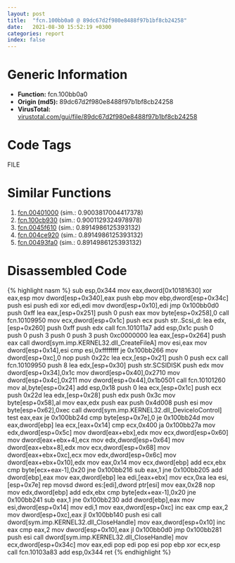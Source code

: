 ```yaml
---
layout: post
title:  "fcn.100bb0a0 @ 89dc67d2f980e8488f97b1bf8cb24258"
date:   2021-08-30 15:52:19 +0300
categories: report
index: false
---
```


# Generic Information
- **Function:** fcn.100bb0a0
- **Origin (md5):** 89dc67d2f980e8488f97b1bf8cb24258
- **VirusTotal:** [virustotal.com/gui/file/89dc67d2f980e8488f97b1bf8cb24258][virustotal_ref]

# Code Tags
<span class="tag" id="FILE">FILE</span>


# Similar Functions

1. [fcn.00401000][similar_1_ref] (sim.: 0.9003817004417378)
2. [fcn.100cb930][similar_2_ref] (sim.: 0.9001129324978978)
3. [fcn.0045f610][similar_3_ref] (sim.: 0.8914986125393132)
4. [fcn.004ce920][similar_4_ref] (sim.: 0.8914986125393132)
5. [fcn.00493fa0][similar_5_ref] (sim.: 0.8914986125393132)


# Disassembled Code

{% highlight nasm %}
sub esp,0x344
mov eax,dword[0x10181630]
xor eax,esp
mov dword[esp+0x340],eax
push ebp
mov ebp,dword[esp+0x34c]
push esi
push edi
xor edi,edi
mov dword[esp+0x10],edi
jmp 0x100bb0d0
push 0xff
lea eax,[esp+0x251]
push 0
push eax
mov byte[esp+0x258],0
call fcn.10109950
mov ecx,dword[esp+0x1c]
push ecx
push str..Scsi_d:
lea edx,[esp+0x260]
push 0xff
push edx
call fcn.101011a7
add esp,0x1c
push 0
push 0
push 3
push 0
push 3
push 0xc0000000
lea eax,[esp+0x264]
push eax
call dword[sym.imp.KERNEL32.dll_CreateFileA]
mov esi,eax
mov dword[esp+0x14],esi
cmp esi,0xffffffff
je 0x100bb266
mov dword[esp+0xc],0
nop
push 0x22c
lea ecx,[esp+0x21]
push 0
push ecx
call fcn.10109950
push 8
lea edx,[esp+0x30]
push str.SCSIDISK
push edx
mov dword[esp+0x34],0x1c
mov dword[esp+0x40],0x2710
mov dword[esp+0x4c],0x211
mov dword[esp+0x44],0x1b0501
call fcn.10101260
mov al,byte[esp+0x24]
add esp,0x18
push 0
lea ecx,[esp+0x1c]
push ecx
push 0x22d
lea edx,[esp+0x28]
push edx
push 0x3c
mov byte[esp+0x58],al
mov eax,edx
push eax
push 0x4d008
push esi
mov byte[esp+0x62],0xec
call dword[sym.imp.KERNEL32.dll_DeviceIoControl]
test eax,eax
je 0x100bb24d
cmp byte[esp+0x7e],0
je 0x100bb24d
mov eax,dword[ebp]
lea ecx,[eax+0x14]
cmp ecx,0x400
ja 0x100bb27a
mov edx,dword[esp+0x5c]
mov dword[eax+ebx],edx
mov ecx,dword[esp+0x60]
mov dword[eax+ebx+4],ecx
mov edx,dword[esp+0x64]
mov dword[eax+ebx+8],edx
mov ecx,dword[esp+0x68]
mov dword[eax+ebx+0xc],ecx
mov edx,dword[esp+0x6c]
mov dword[eax+ebx+0x10],edx
mov eax,0x14
mov ecx,dword[ebp]
add ecx,ebx
cmp byte[ecx+eax-1],0x20
jne 0x100bb216
sub eax,1
jne 0x100bb205
add dword[ebp],eax
mov eax,dword[ebp]
lea edi,[eax+ebx]
mov ecx,0xa
lea esi,[esp+0x7e]
rep movsd dword es:[edi],dword ptr[esi]
mov eax,0x28
nop
mov edx,dword[ebp]
add edx,ebx
cmp byte[edx+eax-1],0x20
jne 0x100bb241
sub eax,1
jne 0x100bb230
add dword[ebp],eax
mov esi,dword[esp+0x14]
mov edi,1
mov eax,dword[esp+0xc]
inc eax
cmp eax,2
mov dword[esp+0xc],eax
jl 0x100bb140
push esi
call dword[sym.imp.KERNEL32.dll_CloseHandle]
mov eax,dword[esp+0x10]
inc eax
cmp eax,2
mov dword[esp+0x10],eax
jl 0x100bb0d0
jmp 0x100bb281
push esi
call dword[sym.imp.KERNEL32.dll_CloseHandle]
mov ecx,dword[esp+0x34c]
mov eax,edi
pop edi
pop esi
pop ebp
xor ecx,esp
call fcn.10103a83
add esp,0x344
ret
{% endhighlight %}


[similar_1_ref]: /report/fcn.00401000@eb7f7fa38880dd66bab8caf5987e5b1a
[similar_2_ref]: /report/fcn.100cb930@89dc67d2f980e8488f97b1bf8cb24258
[similar_3_ref]: /report/fcn.0045f610@289859175c221b107317af7727d26c17
[similar_4_ref]: /report/fcn.004ce920@279a61b1e76da49531f1f16fd1102a2d
[similar_5_ref]: /report/fcn.00493fa0@be7fba7cc724acf4ae2900d99e0fc9c3
[virustotal_ref]: https://www.virustotal.com/gui/file/89dc67d2f980e8488f97b1bf8cb24258